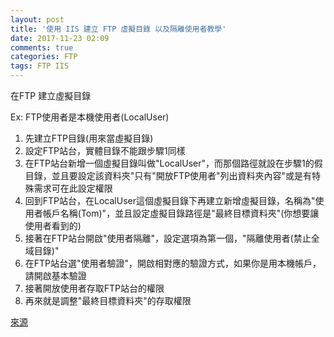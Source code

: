 ```yaml
---
layout: post
title: '使用 IIS 建立 FTP 虛擬目錄 以及隔離使用者教學'
date: 2017-11-23 02:09
comments: true
categories: FTP
tags: FTP IIS
---
```

在FTP 建立虛擬目錄

Ex: FTP使用者是本機使用者(LocalUser)
1. 先建立FTP目錄(用來當虛擬目錄)
2. 設定FTP站台，實體目錄不能跟步驟1同樣
3. 在FTP站台新增一個虛擬目錄叫做"LocalUser"，而那個路徑就設在步驟1的假目錄，並且要設定該資料夾"只有"開放FTP使用者"列出資料夾內容"或是有特殊需求可在此設定權限
4. 回到FTP站台，在LocalUser這個虛擬目錄下再建立新增虛擬目錄，名稱為"使用者帳戶名稱(Tom)"，並且設定虛擬目錄路徑是"最終目標資料夾"(你想要讓使用者看到的)
5. 接著在FTP站台開啟"使用者隔離"，設定選項為第一個，"隔離使用者(禁止全域目錄)"
6. 在FTP站台選"使用者驗證"，開啟相對應的驗證方式，如果你是用本機帳戶，請開啟基本驗證
7. 接著開放使用者存取FTP站台的權限
8. 再來就是調整"最終目標資料夾"的存取權限

[來源](https://atifans.net/articles/microsoft-ftp-7-5-users-isolation/)
